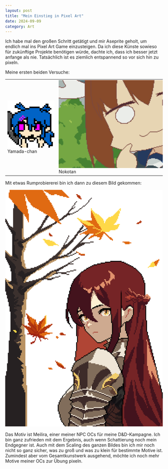 ```yaml
---
layout: post
title: "Mein Einstieg in Pixel Art"
date: 2024-09-09
category: Art
---
```


Ich habe mal den großen Schritt getätigt und mir Aseprite geholt, um endlich mal ins Pixel Art Game einzusteigen. Da ich
diese Künste sowieso für zukünftige Projekte benötigen würde, dachte ich, dass ich besser jetzt anfange als nie.
Tatsächlich ist es ziemlich entspannend so vor sich hin zu pixeln.

Meine ersten beiden Versuche:

<table>
<tr>
<td><img src="../assets/imgs/px_yamada.png" style="max-width: 150px">Yamada-chan</td>
<td><img src="../assets/imgs/px_nokotan.png" style="max-width: 500px">Nokotan</td>
</tr>
</table>

Mit etwas Rumprobiererei bin ich dann zu diesem Bild gekommen:

![](../assets/imgs/px_meilira.png)

Das Motiv ist Meilira, einer meiner NPC OCs für meine D&D-Kampagne. Ich bin ganz zufrieden mit dem Ergebnis, auch wenn
Schattierung noch mein Endgegner ist. Auch mit dem Scaling des ganzen Bildes bin ich mir noch nicht so ganz sicher, was
zu groß und was zu klein für bestimmte Motive ist. Zumindest aber vom Gesamtkunstwerk ausgehend, möchte ich noch mehr
Motive meiner OCs zur Übung pixeln.